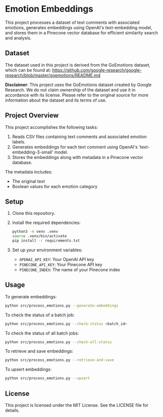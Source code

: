# Emotion Embeddings

This project processes a dataset of text comments with associated emotions, generates embeddings using OpenAI's text-embedding model, and stores them in a Pinecone vector database for efficient similarity search and analysis.

## Dataset

The dataset used in this project is derived from the GoEmotions dataset, which can be found at:
https://github.com/google-research/google-research/blob/master/goemotions/README.md

**Disclaimer**: This project uses the GoEmotions dataset created by Google Research. We do not claim ownership of the dataset and use it in accordance with its license. Please refer to the original source for more information about the dataset and its terms of use.

## Project Overview

This project accomplishes the following tasks:

1. Reads CSV files containing text comments and associated emotion labels.
2. Generates embeddings for each text comment using OpenAI's 'text-embedding-3-small' model.
3. Stores the embeddings along with metadata in a Pinecone vector database.

The metadata includes:

- The original text
- Boolean values for each emotion category

## Setup

1. Clone this repository.
2. Install the required dependencies:

   ```bash
   python3 -m venv .venv
   source .venv/bin/activate
   pip install -r requirements.txt
   ```

3. Set up your environment variables:
   - `OPENAI_API_KEY`: Your OpenAI API key
   - `PINECONE_API_KEY`: Your Pinecone API key
   - `PINECONE_INDEX`: The name of your Pinecone index

## Usage

To generate embeddings:

```bash
python src/process_emotions.py --generate-embeddings
```

To check the status of a batch job:

```bash
python src/process_emotions.py --check-status <batch_id>
```

To check the status of all batch jobs:

```bash
python src/process_emotions.py --check-all-status
```

To retrieve and save embeddings:

```bash
python src/process_emotions.py --retrieve-and-save
```

To upsert embeddings:

```bash
python src/process_emotions.py --upsert
```

## License

This project is licensed under the MIT License. See the LICENSE file for details.
